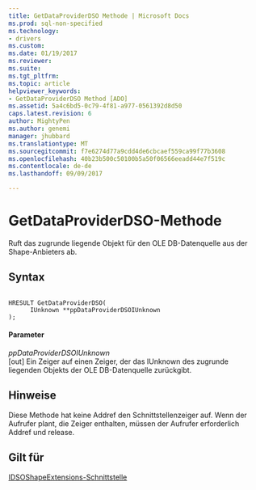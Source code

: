 ```yaml
---
title: GetDataProviderDSO Methode | Microsoft Docs
ms.prod: sql-non-specified
ms.technology:
- drivers
ms.custom: 
ms.date: 01/19/2017
ms.reviewer: 
ms.suite: 
ms.tgt_pltfrm: 
ms.topic: article
helpviewer_keywords:
- GetDataProviderDSO Method [ADO]
ms.assetid: 5a4c6bd5-0c79-4f81-a977-0561392d8d50
caps.latest.revision: 6
author: MightyPen
ms.author: genemi
manager: jhubbard
ms.translationtype: MT
ms.sourcegitcommit: f7e6274d77a9cdd4de6cbcaef559ca99f77b3608
ms.openlocfilehash: 40b23b500c50100b5a50f06566eeadd44e7f519c
ms.contentlocale: de-de
ms.lasthandoff: 09/09/2017

---
```

# <a name="getdataproviderdso-method"></a>GetDataProviderDSO-Methode
Ruft das zugrunde liegende Objekt für den OLE DB-Datenquelle aus der Shape-Anbieters ab.  
  
## <a name="syntax"></a>Syntax  
  
```  
  
HRESULT GetDataProviderDSO(  
      IUnknown **ppDataProviderDSOIUnknown  
);  
```  
  
#### <a name="parameters"></a>Parameter  
 *ppDataProviderDSOIUnknown*  
 [out]  Ein Zeiger auf einen Zeiger, der das IUnknown des zugrunde liegenden Objekts der OLE DB-Datenquelle zurückgibt.  
  
## <a name="remarks"></a>Hinweise  
 Diese Methode hat keine Addref den Schnittstellenzeiger auf. Wenn der Aufrufer plant, die Zeiger enthalten, müssen der Aufrufer erforderlich Addref und release.  
  
## <a name="applies-to"></a>Gilt für  
 [IDSOShapeExtensions-Schnittstelle](../../../ado/reference/ado-api/idsoshapeextensions-interface.md)
